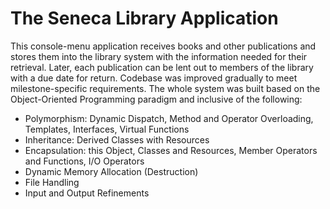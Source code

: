 # The Seneca Library Application 

This console-menu application receives books and other publications and stores them into the library system with the information needed for their retrieval. 
Later, each publication can be lent out to members of the library with a due date for return. Codebase was improved gradually to meet milestone-specific requirements. 
The whole system was built based on the Object-Oriented Programming paradigm and inclusive of the following:
- Polymorphism: Dynamic Dispatch, Method and Operator Overloading, Templates, Interfaces, Virtual Functions
- Inheritance: Derived Classes with Resources
- Encapsulation: this Object, Classes and Resources, Member Operators and Functions, I/O Operators
- Dynamic Memory Allocation (Destruction)
- File Handling
- Input and Output Refinements

